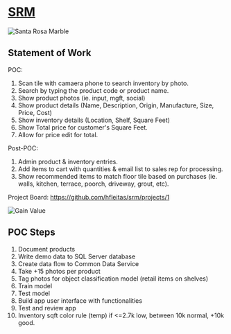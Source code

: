 # [SRM](https://santarosamarble.com)
![Santa Rosa Marble](https://static.wixstatic.com/media/0d19f6_4c3d916d1bfa4883a7dcf5c6867d2e90~mv2.jpg/v1/fill/w_1024,h_977,al_c,q_85,usm_0.66_1.00_0.01/0d19f6_4c3d916d1bfa4883a7dcf5c6867d2e90~mv2.webp)

## Statement of Work

POC:
1. Scan tile with camaera phone to search inventory by photo.
2. Search by typing the product code or product name. 
3. Show product photos (ie. input, mgft, social)
4. Show product details (Name, Description, Origin, Manufacture, Size, Price, Cost)
5. Show inventory details (Location, Shelf, Square Feet)
6. Show Total price for customer's Square Feet.
7. Allow for price edit for total.

Post-POC:
1. Admin product & inventory entries.
2. Add items to cart with quantities & email list to sales rep for processing.
3. Show recommended items to match floor tile based on purchases (ie. walls, kitchen, terrace, poorch, driveway, grout, etc). 

Project Board: https://github.com/hfleitas/srm/projects/1

![Gain Value](https://pwrappscdn.azureedge.net/cvt-f9bd637f5269a3f04e4a51ce84e5f3b79c46481163a186844c9f6866ee6fd19b/images/page/ai-builder/panel-gainvalue.jpg)

## POC Steps
1. Document products
2. Write demo data to SQL Server database
3. Create data flow to Common Data Service
4. Take +15 photos per product
5. Tag photos for object classification model (retail items on shelves)
6. Train model
7. Test model
8. Build app user interface with functionalities
9. Test and review app
10. Inventory sqft color rule (temp) if <=2.7k low, between 10k normal, +10k good.
